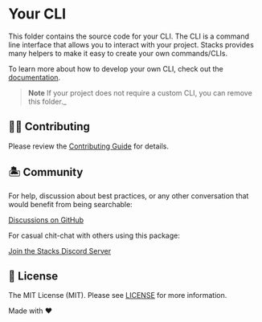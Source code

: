 # Your CLI

This folder contains the source code for your CLI. The CLI is a command line interface that allows you to interact with your project. Stacks provides many helpers to make it easy to create your own commands/CLIs.

To learn more about how to develop your own CLI, check out the [documentation](https://stacksjs.dev).

> **Note**
> If your project does not require a custom CLI, you can remove this folder._

## 💪🏼 Contributing

Please review the [Contributing Guide](https://github.com/stacksjs/contributing) for details.

## 🏝 Community

For help, discussion about best practices, or any other conversation that would benefit from being searchable:

[Discussions on GitHub](https://github.com/stacksjs/stacks/discussions)

For casual chit-chat with others using this package:

[Join the Stacks Discord Server](https://discord.ow3.org)

## 📄 License

The MIT License (MIT). Please see [LICENSE](../LICENSE.md) for more information.

Made with ❤️
